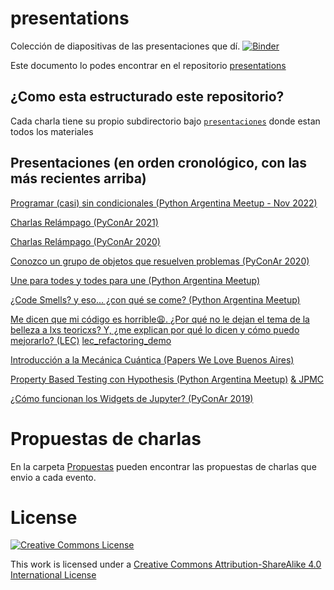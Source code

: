 presentations
=============

Colección de diapositivas de las presentaciones que dí.
[![Binder](https://mybinder.org/badge_logo.svg)](https://mybinder.org/v2/gh/akielbowicz/presentations.git/master)

Este documento lo podes encontrar en el repositorio [presentations](https://github.com/akielbowicz/presentations)

¿Como esta estructurado este repositorio?
-----------------------------------------

Cada charla tiene su propio subdirectorio bajo [`presentaciones`](./presentaciones/) donde estan todos los materiales

Presentaciones (en orden cronológico, con las más recientes arriba)
-------------------------------------------------------------------

[Programar (casi) sin condicionales (Python Argentina Meetup - Nov 2022)](./presentaciones/pyar_sincondicionales/README.md)

[Charlas Relámpago (PyConAr 2021)](./presentaciones/pyconar_2021/README.md)

[Charlas Relámpago (PyConAr 2020)](https://github.com/akielbowicz/presentations/tree/pyconar_2020_charlas_relampago)

[Conozco un grupo de objetos que resuelven problemas (PyConAr 2020)](./presentaciones/pyconar_2020/README.md)

[Une para todes y todes para une (Python Argentina Meetup)](./presentaciones/pyar_pairprogramming/README.md)

[¿Code Smells? y eso... ¿con qué se come? (Python Argentina Meetup)](./presentaciones/pyar_codesmells/README.md)

[Me dicen que mi código es horrible😩. ¿Por qué no le dejan el tema de la belleza a lxs teoricxs? Y, ¿me explican por qué lo dicen y cómo puedo mejorarlo? (LEC)](./presentaciones/lec_journal_club/README.md)
[lec_refactoring_demo](https://github.com/akielbowicz/presentations/tree/lec_refactoring_demo)

[Introducción a la Mecánica Cuántica (Papers We Love Buenos Aires)](./presentaciones/pwl_mecanica_cuantica/README.md)

[Property Based Testing con Hypothesis (Python Argentina Meetup)](./presentaciones/pyar_hypotesis/README.md) [& JPMC](./presentaciones/jpmc_hypothesis/README.md)

[¿Cómo funcionan los Widgets de Jupyter? (PyConAr 2019)](./presentaciones/pyconar_2019/README.md)

Propuestas de charlas
=====================

En la carpeta [Propuestas](./propuestas/) pueden encontrar las propuestas de charlas que envio a cada evento.


License
=======

<a rel="license" href="http://creativecommons.org/licenses/by-sa/4.0/"><img alt="Creative Commons License" style="border-width:0" src="http://i.creativecommons.org/l/by-sa/4.0/88x31.png" /></a><br />

This work is licensed under a [Creative Commons Attribution-ShareAlike 4.0 International License](http://creativecommons.org/licenses/by-sa/4.0/)
